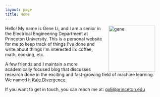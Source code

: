 ```yaml
---
layout: page
title: Home
---
```


<img style="float:right;" src="{{site.url}}/images/picme.jpg" width="150" alt="gene" hspace="20">

Hello! My name is Gene Li, and I am a senior in the Electrical Engineering Department at Princeton University. This is a personal website for me to keep track of things I've done and write about things I'm interested in: coffee, math, cooking, etc.

A few friends and I maintain a more academically focused blog that discusses research done in the exciting and fast-growing field of machine learning. We named it [Kale Divergence](https://kaledivergence.github.io/).

If you want to get in touch, you can reach me at:
[gxli@princeton.edu](mailto:gxli@princeton.edu)


